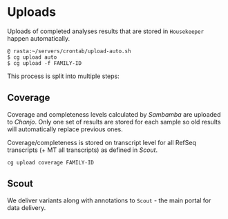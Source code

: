# Uploads

Uploads of completed analyses results that are stored in `Housekeeper` happen automatically.

    @ rasta:~/servers/crontab/upload-auto.sh
    $ cg upload auto
    $ cg upload -f FAMILY-ID

This process is split into multiple steps:

## Coverage

Coverage and completeness levels calculated by _Sambamba_ are uploaded to _Chanjo_. Only one set of results are stored for each sample so old results will automatically replace previous ones.

Coverage/completeness is stored on transcript level for all RefSeq transcripts (+ MT all transcripts) as defined in _Scout_.

    cg upload coverage FAMILY-ID

## Scout

We deliver variants along with annotations to `Scout` - the main portal for data delivery.

